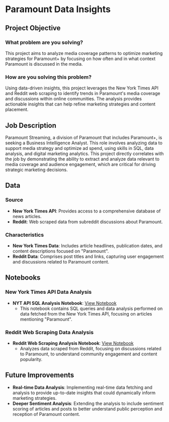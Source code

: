 # Paramount Data Insights

## Project Objective
### What problem are you solving?
This project aims to analyze media coverage patterns to optimize marketing strategies for Paramount+ by focusing on how often and in what context Paramount is discussed in the media.

### How are you solving this problem?
Using data-driven insights, this project leverages the New York Times API and Reddit web scraping to identify trends in Paramount's media coverage and discussions within online communities. The analysis provides actionable insights that can help refine marketing strategies and content placement.

## Job Description
Paramount Streaming, a division of Paramount that includes Paramount+, is seeking a Business Intelligence Analyst. This role involves analyzing data to support media strategy and optimize ad spend, using skills in SQL, data analysis, and digital marketing analytics. This project directly correlates with the job by demonstrating the ability to extract and analyze data relevant to media coverage and audience engagement, which are critical for driving strategic marketing decisions.

## Data
### Source
- **New York Times API**: Provides access to a comprehensive database of news articles.
- **Reddit**: Web scraped data from subreddit discussions about Paramount.

### Characteristics
- **New York Times Data**: Includes article headlines, publication dates, and content descriptions focused on "Paramount".
- **Reddit Data**: Comprises post titles and links, capturing user engagement and discussions related to Paramount content.

## Notebooks

### New York Times API Data Analysis
- **NYT API SQL Analysis Notebook**: [View Notebook](https://github.com/lilyboses/sql-project/blob/main/notebooks/NYT_API_SQL_Analysis.ipynb)
  - This notebook contains SQL queries and data analysis performed on data fetched from the New York Times API, focusing on articles mentioning "Paramount".

### Reddit Web Scraping Data Analysis
- **Reddit Web Scraping Analysis Notebook**: [View Notebook](https://github.com/lilyboses/sql-project/blob/main/notebooks/Reddit_Web_Scrape_SQL_Analysis.ipynb)
  - Analyzes data scraped from Reddit, focusing on discussions related to Paramount, to understand community engagement and content popularity.


## Future Improvements
- **Real-time Data Analysis**: Implementing real-time data fetching and analysis to provide up-to-date insights that could dynamically inform marketing strategies.
- **Deeper Sentiment Analysis**: Extending the analysis to include sentiment scoring of articles and posts to better understand public perception and reception of Paramount content.
